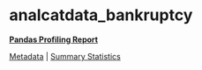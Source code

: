 # analcatdata_bankruptcy

[**Pandas Profiling Report**](https://epistasislab.github.io/penn-ml-benchmarks/profile/analcatdata_bankruptcy.html)

[Metadata](metadata.yaml) | [Summary Statistics](summary_stats.csv)

